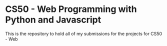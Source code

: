 # CS50 - Web Programming with Python and Javascript

This is the repository to hold all of my submissions for the projects for CS50 - Web
